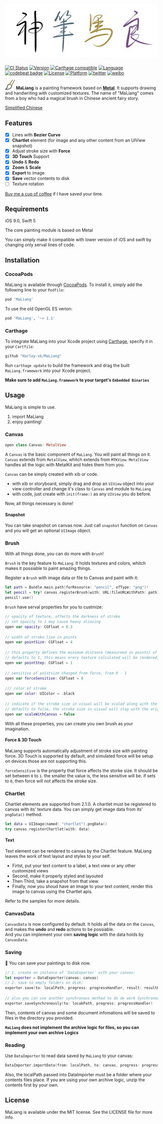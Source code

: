# ![Banner](Images/banner.png)

[![CI Status](http://img.shields.io/travis/Harley-xk/MaLiang.svg)](https://travis-ci.org/Harley-xk/MaLiang)
[![Version](https://img.shields.io/cocoapods/v/MaLiang.svg)](http://cocoapods.org/pods/MaLiang)
[![Carthage compatible](https://img.shields.io/badge/Carthage-compatible-4BC51D.svg?style=flat)](https://github.com/Carthage/Carthage)
[![Language](https://img.shields.io/badge/language-Swift%205-orange.svg)](https://swift.org)
[![codebeat badge](https://codebeat.co/badges/438159fd-b5f9-43d4-a1d5-b07ba5e6cf03)](https://codebeat.co/projects/github-com-harley-xk-maliang-metal)
[![License](https://img.shields.io/cocoapods/l/MaLiang.svg?style=flat)](http://cocoapods.org/pods/MaLiang)
[![Platform](https://img.shields.io/cocoapods/p/MaLiang.svg?style=flat)](http://cocoapods.org/pods/MaLiang)
[![twitter](https://img.shields.io/badge/twitter-Harley--xk-blue.svg)](https://twitter.com/Harley86589)
[![weibo](https://img.shields.io/badge/weibo-%E7%BE%A4%E6%98%9F%E9%99%A8%E8%90%BD-orange.svg)](https://weibo.com/u/1161848005)

![icon](Images/icon-32.png) **MaLiang** is a painting framework based on [**Metal**](https://developer.apple.com/metal/). It supports drawing and handwriting with customized textures.
The name of "MaLiang" comes from a boy who had a magical brush in Chinese ancient fairy story.

[Simplified Chinese](https://www.jianshu.com/p/13849a90064a)

## Features

- [x] Lines with **Bezier Curve**
- [x] **Chartlet** element (for image and any other content from an UIView snapshot)
- [x] Adjust stroke size with **Force**
- [x] **3D Touch** Support
- [x] **Undo** & **Redo**
- [x] **Zoom** & **Scale**
- [x] **Export** to image
- [x] **Save** vector contents to disk
- [ ] Texture rotation

[Buy me a cup of coffee](DONATE.md) if I have saved your time.

## Requirements

iOS 9.0, Swift 5 </br>

The core painting module is based on Metal</br>

You can simply make it compatible with lower version of iOS and swift by changing only serval lines of code.

## Installation

### CocoaPods

MaLiang is available through [CocoaPods](http://cocoapods.org). To install
it, simply add the following line to your `Podfile`:

```ruby
pod 'MaLiang'
```

To use the old OpenGL ES verion:

```ruby
pod 'MaLiang', '~> 1.1'
```

### Carthage

To integrate MaLiang into your Xcode project using [Carthage](https://github.com/Carthage/Carthage), specify it in your `Cartfile`:

```ruby
github "Harley-xk/MaLiang"
```

Run `carthage update` to build the framework and drag the built `MaLiang.framework` into your Xcode project.

**Make sure to add `MaLiang.framework` to your target's `Embedded Binaries`**

## Usage

MaLiang is simple to use.

1. import MaLiang
2. enjoy painting!

### Canvas

```swift
open class Canvas: MetalView
```

A `Canvas` is the basic component of `MaLiang`. You will paint all things on it.
`Canvas` extends from `MetalView`, whitch extends from `MTKView`. `MetalView` handles all the logic with MetalKit and hides them from you.

`Canvas` can be simply created with xib or code.

- with xib or storyboard, simply drag and drop an `UIView` object into your view controller and change it's class to `Canvas` and module to `MaLiang`
- with code, just create with `init(frame:)` as any `UIView` you do before.

Now, all things necessary is done!

#### Snapshot

You can take snapshot on canvas now. Just call `snapshot` function on `Canvas` and you will get an optional `UIImage` object.

### Brush

With all things done, you can do more with `Brush`!

`Brush` is the key feature to `MaLiang`. It holds textures and colors, whitch makes it possiable to paint amazing things.

Register a `Brush` with image data or file to Canvas and paint with it:

```swift
let path = Bundle.main.path(forResource: "pencil", ofType: "png")!
let pencil = try? canvas.registerBrush(with: URL(fileURLWithPath: path))
pencil?.use()
```

`Brush` have serval properties for you to custmize:

```swift
// opacity of texture, affects the darkness of stroke
// set opacity to 1 may cause heavy aliasing
open var opacity: CGFloat = 0.3

// width of stroke line in points
open var pointSize: CGFloat = 4

// this property defines the minimum distance (measureed in points) of nearest two textures
// defaults to 1, this means erery texture calculated will be rendered, dictance calculation will be skiped
open var pointStep: CGFloat = 1

// sensitive of pointsize changed from force, from 0 - 1
open var forceSensitive: CGFloat = 0

/// color of stroke
open var color: UIColor = .black

// indicate if the stroke size in visual will be scaled along with the Canvas
// defaults to false, the stroke size in visual will stay with the original value
open var scaleWithCanvas = false
```

With all these properties, you can create you own brush as your imagination.

#### Force & 3D Touch

MaLiang supports automatically adjustment of stroke size with painting force. 3D Touch is supported by default, and simulated force will be setup on devices those are not supporting this.

`forceSensitive` is the property that force affects the storke size. It should be set between `0` to `1`. the smaller the value is, the less sensitive will be. if sets to `0`, then force will not affects the stroke size.

### Chartlet

Chartlet elements are supported from 2.1.0. A chartlet must be registered to canvas with its' texture data. You can simply get image data from its' `pngData()` method.

```swift
let data = UIImage(named: "chartlet").pngData()
try canvas.registerChartlet(with: data)
```

#### Text

Text element can be rendered to canvas by the Chartlet feature. MaLiang leaves the work of text layout and styles to your self.

- Firtst, put your text content to a label, a text view or any other customized views
- Second, make it properly styled and layouted
- Then Third, take a snapshot from that view.
- Finally, now you shoud have an image to your text content, render this image to canvas using the Chartlet apis.

Refer to the samples for more details.

### CanvasData

`CanvasData` is now configured by default. It holds all the data on the `Canvas`, and makes the **undo** and **redo** actions to be possiable. </br>
And you can implement your own **saving logic** with the data holds by `CanvasData`.

### Saving

🎉 You can save your paintings to disk now.

```swift
// 1. create an instance of `DataExporter` with your canvas:
let exporter = DataExporter(canvas: canvas)
// 2. save to empty folders on disk:
exporter.save(to: localPath, progress: progressHandler, result: resultHandler)

// also you can use another synchronous method to do de work Synchronously
exporter.saveSynchronously(to: locakPath, progress: progressHandler)
```

Then, contents of canvas and some document infomations will be saved to files in the directory you provided.

**`MaLiang` does not implement the archive logic for files, so you can implement your own archive Logics**

### Reading

Use `DataImporter` to read data saved by `MaLiang` to your canvas:

```Swift
DataImporter.importData(from: localPath, to: canvas, progress: progressHandler, result: resultHandler)
```

Also, the localPath passed into DataImporter must be a folder where your contents files place. If you are using your own archive logic, unzip the contents first by your own.

## License

MaLiang is available under the MIT license. See the LICENSE file for more info.
